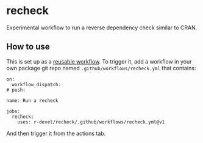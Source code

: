 # recheck

Experimental workflow to run a reverse dependency check similar to CRAN.


## How to use

This is set up as a [reusable workflow](https://docs.github.com/en/actions/using-workflows/reusing-workflows). To trigger it, add a workflow in your own package git repo named `.github/workflows/recheck.yml` that contains:

```
on:
  workflow_dispatch:
# push:

name: Run a recheck

jobs:
  recheck:
    uses: r-devel/recheck/.github/workflows/recheck.yml@v1
```

And then trigger it from the actions tab.

